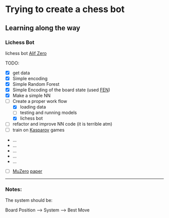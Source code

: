 # Trying to create a chess bot
## Learning along the way

### Lichess Bot
lichess bot [Alif Zero](https://lichess.org/@/Alif0)

TODO:
- [x] get data
- [x] Simple encoding
- [x] Simple Random Forest
- [x] Simple Encoding of the board state (used [FEN](https://www.chess.com/terms/fen-chess))
- [x] Make a simple NN
- [ ] Create a proper work flow
	- [x] loading data
	- [ ] testing and running models
	- [x] lichess bot
- [ ] refactor and improve NN code (it is terrible atm)
- [ ] train on [Kasparov](https://en.wikipedia.org/wiki/Garry_Kasparov) games
- ...
- ...
- ...
- ...
- ...
- [ ] [MuZero](https://www.deepmind.com/blog/muzero-mastering-go-chess-shogi-and-atari-without-rules) [paper](https://www.nature.com/articles/s41586-020-03051-4.epdf?sharing_token=kTk-xTZpQOF8Ym8nTQK6EdRgN0jAjWel9jnR3ZoTv0PMSWGj38iNIyNOw_ooNp2BvzZ4nIcedo7GEXD7UmLqb0M_V_fop31mMY9VBBLNmGbm0K9jETKkZnJ9SgJ8Rwhp3ySvLuTcUr888puIYbngQ0fiMf45ZGDAQ7fUI66-u7Y%3D)

----

### Notes:
The system should be:

Board Position --> System --> Best Move

